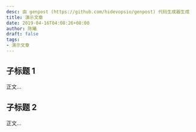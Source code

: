 ```yaml
---
desc: 由 genpost (https://github.com/hidevopsio/genpost) 代码生成器生成
title: 演示文章
date: 2019-04-16T04:08:26+08:00
author: 陈曦
draft: false
tags:
- 演示文章
---
```


## 子标题 1

正文...

## 子标题 2

正文...

